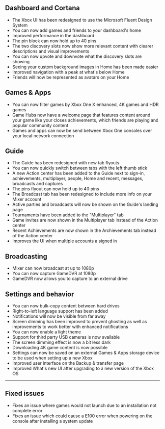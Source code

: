 ## Dashboard and Cortana
- The Xbox UI has been redesigned to use the Microsoft Fluent Design System
- You can now add games and friends to your dashboard's home
- Improved performance in the dashboard
- The pin block can now hold up to 40 pins
- The two discovery slots now show more relevant content with clearer descriptions and visual improvements
- You can now upvote and downvote what the discovery slots are showing
- Seeing your custom background images in Home has been made easier
- Improved navigation with a peak at what's below Home
- Friends will now be represented as avatars on your Home

## Games & Apps
- You can now filter games by Xbox One X enhanced, 4K games and HDR games
- Game Hubs now have a welcome page that features content around your game like your closes achievements, which friends are playing and popular community content
- Games and apps can now be send between Xbox One consoles over your local network connection

## Guide
- The Guide has been redesigned with new tab flyouts
- You can now quickly switch between tabs with the left thumb stick
- A new Action center has been added to the Guide next to sign-in, achievements, multiplayer, people, Home and recent, messages, broadcasts and captures
- The pins flyout can now hold up to 40 pins
- The Broadcast tab has been redesigned to include more info on your Mixer account
- Active parties and broadcasts will now be shown on the Guide's landing page
- Tournaments have been added to the "Multiplayer" tab
- Game invites are now shown in the Multiplayer tab instead of the Action center
- Recent Achievements are now shown in the Archievements tab instead of the Action center
- Improves the UI when multiple accounts a signed in

## Broadcasting
- Mixer can now broadcast at up to 1080p
- You can now capture GameDVR at 1080p
- GameDVR now allows you to capture to an external drive

## Settings and behavior
- You can now bulk-copy content between hard drives
- Right-to-left language support has been added
- Notifications will now be visible from far away
- Screen dimming has been improved to prevent ghosting as well as improvements to work better with enhanced notifications
- You can now enable a light theme
- Support for third party USB cameras is now available
- The screen dimming effect is now a bit less dark
- Downloading 4K game content is now possible
- Settings can now be saved on an external Games & Apps storage device to be used when setting up a new Xbox
- Improved user interface on the Backup & transfer page
- Improved What's new UI after upgrading to a new version of the Xbox OS

---------

## Fixed issues
- Fixes an issue where games would not launch due to an installation not complete error
- Fixes an issue which could cause a E100 error when powering on the console after installing a system update